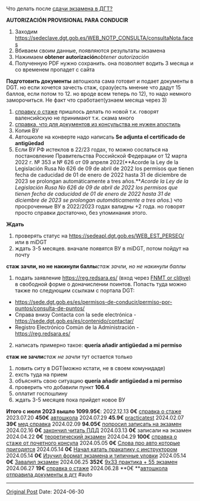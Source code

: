 Что делать после [сдачи экзамена в ДГТ?](2361.md)

**AUTORIZACIÓN PROVISIONAL PARA CONDUCIR**
1. Заходим https://sedeclave.dgt.gob.es/WEB_NOTP_CONSULTA/consultaNota.faces
2. Вбиваем своим данные, появляются результаты экзамена
3. Нажимаем **obtener autorización***obtener autorización*
4. Полученную PDF нужно сохранить. она позволяет водить 3 месяца и со временем пропадет с сайта

**Подготовить документы**
автошкола сама готовит и подает документы в DGT. но если хочется зачесть стаж, сразу(есть мнение что дадут 15 баллов, если потом то 12. но вроде всем теперь по 12), то надо немного заморочиться. Не факт что сработает(узнаем месяца через 3)
1. [справку о стаже](716.md) пришлось делать по новой т.к. говорят валенсийскую не принимают т.к. скама много
2. [справка, что для документов из консульства не нужен апостиль](2196.md)
3. Копия ВУ
4. Автошколе на конверте надо написать **Se adjunta el certificado de antigüedad**
5. Если ВУ РФ истеклов в 22/23 годах, то можно сослаться на постановление Правительства Российской Федерации от 12 марта 2022 г. № 353 и  № 626 от 09 апреля 2022(**Acorde la Ley de la Legislación Rusa No 626 de 09 de abril de 2022 los permisos que tienen fecha de caducidad de 01 de enero de 2022 hasta 31 de diciembre de 2023 se prolongan automáticamente a tres años.***Acorde la Ley de la Legislación Rusa No 626 de 09 de abril de 2022 los permisos que tienen fecha de caducidad de 01 de enero de 2022 hasta 31 de diciembre de 2023 se prolongan automáticamente a tres años.*) что просроченные ВУ в 2022/2023 годах валидны +2 года. но говорят просто справки достаточно, без упоминания этого.

**Ждать**
1. проверять статус на https://sedeapl.dgt.gob.es/WEB_EST_PERSEO/ или в miDGT
2. ждать 3-5 месяцев. вначале появятся ВУ в miDGT, потом пойдут на почту


**стаж зачли, но не накинули баллы***стаж зачли, но не накинули баллы*
1. подать заявление https://reg.redsara.es/ (вход через [FNMT or cl@ve)](1691.md) в свободной форме о доначислении поинтов. Попасть туда можно также по следующим ссылкам с портала DGT:
- https://sede.dgt.gob.es/es/permisos-de-conducir/permiso-por-puntos/consulta-de-puntos/
- Справа внизу Contacta con la sede electrónica - https://sede.dgt.gob.es/es/contenido/contactar/
- Registro Electrónico Común de la Administración - https://reg.redsara.es/
2. написать примерно такое:
 **quería añadir antigüedad a mi permiso**


**стаж не зачли***стаж не зачли*
тут остается только
1. ловить ситу в DGT(можно кстати, не в своем комунидаде)
2. ехсть туда на прием
3. объяснять свою ситуацию  **quería añadir antigüedad a mi permiso**
4. проверить что добавили пункт **106.4**
5. оплатит госпошлину
6. ждать 3-5 месяцев пока прийдет новое ВУ

**Итого **с июля 2023 вышло** 1099.95€**:
2022.12.13 **0€** [справка о стаже](716.md)
2023.07.20 **450€** [автошкола](1356.md)
2024.07.29 **45.9€** [practicatest](1382.md)
2024.02.07 **39€** [мед справка](1906.md)
2024.02.09 **94.05€** [попросил записать на экзамен](1908.md)
2024.02.16 **0€** [закончил читать ПДД](1928.md)
2024.03.13 **0€** записали на экзамен
2024.04.22 **0€** [теоретический экзамен](2128.md)
2024.04.29 **100€** [справка о стаже от почетного консула](2159.md)
2024.05.05 **0€** [Слова про авто которые пригодятся](2171.md)
2024.05.14 **0€** [Начал катать пракатику с инструктором](2194.md)
2024.05.14 **0€** [Изучил формат экзамена и типичные уловки](2222.md)
2024.05.14 **0€** [Завалил экзамен](2239.md)
2024.06.25 **352€** [9х33 практика + 55 экзамен](2361.md)
2024.06.27 **19€** [справка о стаже](716.md)
2024.06.28 **0€ **[автошкола отправила документы в дгт](2383.md)
#auto

---
[Original Post](https://t.me/lev2tarragona/2383)
Date: 2024-06-30
